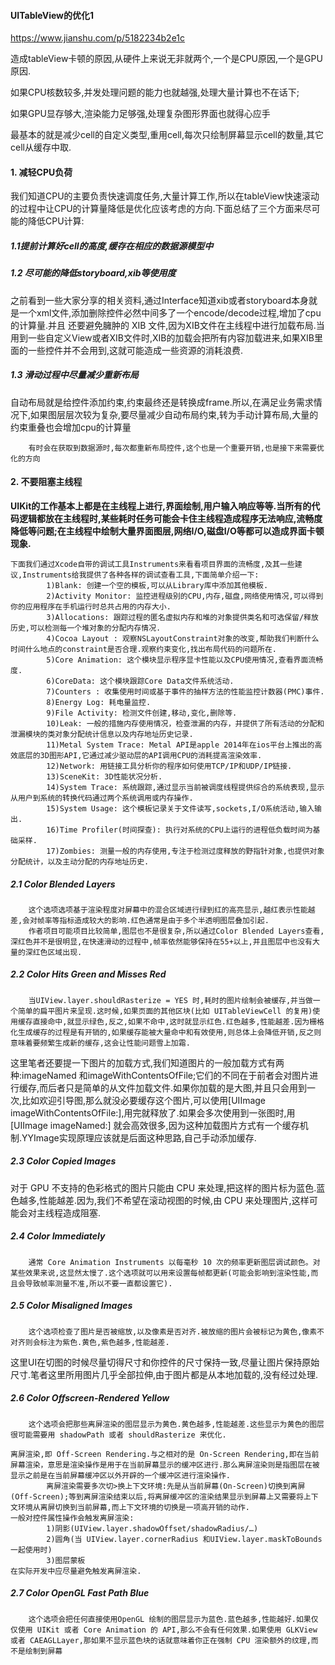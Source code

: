 #### UITableView的优化1

https://www.jianshu.com/p/5182234b2e1c

造成tableView卡顿的原因,从硬件上来说无非就两个,一个是CPU原因,一个是GPU原因.

如果CPU核数较多,并发处理问题的能力也就越强,处理大量计算也不在话下;

如果GPU显存够大,渲染能力足够强,处理复杂图形界面也就得心应手

 最基本的就是减少cell的自定义类型,重用cell,每次只绘制屏幕显示cell的数量,其它cell从缓存中取.

#### 1. 减轻CPU负荷

我们知道CPU的主要负责快速调度任务,大量计算工作,所以在tableView快速滚动的过程中让CPU的计算量降低是优化应该考虑的方向.下面总结了三个方面来尽可能的降低CPU计算:

##### 1.1提前计算好cell的高度,缓存在相应的数据源模型中

##### 1.2 尽可能的降低storyboard,xib等使用度

之前看到一些大家分享的相关资料,通过Interface知道xib或者storyboard本身就是一个xml文件,添加删除控件必然中间多了一个encode/decode过程,增加了cpu的计算量.并且 还要避免臃肿的 XIB 文件,因为XIB文件在主线程中进行加载布局.当用到一些自定义View或者XIB文件时,XIB的加载会把所有内容加载进来,如果XIB里面的一些控件并不会用到,这就可能造成一些资源的消耗浪费.

##### 1.3 滑动过程中尽量减少重新布局

自动布局就是给控件添加约束,约束最终还是转换成frame.所以,在满足业务需求情况下,如果图层层次较为复杂,要尽量减少自动布局约束,转为手动计算布局,大量的约束重叠也会增加cpu的计算量  

        有时会在获取到数据源时,每次都重新布局控件,这个也是一个重要开销,也是接下来需要优化的方向

#### 2. 不要阻塞主线程

**UIKit的工作基本上都是在主线程上进行,界面绘制,用户输入响应等等.当所有的代码逻辑都放在主线程时,某些耗时任务可能会卡住主线程造成程序无法响应,流畅度降低等问题;在主线程中绘制大量界面图层,网络I/O,磁盘I/O等都可以造成界面卡顿现象.**

```
下面我们通过Xcode自带的调试工具Instruments来看看项目界面的流畅度,及其一些建议,Instruments给我提供了各种各样的调试查看工具,下面简单介绍一下:
        1)Blank: 创建一个空的模板,可以从Library库中添加其他模板.
        2)Activity Monitor: 监控进程级别的CPU,内存,磁盘,网络使用情况,可以得到你的应用程序在手机运行时总共占用的内存大小.
        3)Allocations: 跟踪过程的匿名虚拟内存和堆的对象提供类名和可选保留/释放历史,可以检测每一个堆对象的分配内存情况.
        4)Cocoa Layout : 观察NSLayoutConstraint对象的改变,帮助我们判断什么时间什么地点的constraint是否合理.观察约束变化,找出布局代码的问题所在.
        5)Core Animation: 这个模块显示程序显卡性能以及CPU使用情况,查看界面流畅度.
        6)CoreData: 这个模块跟踪Core Data文件系统活动.
        7)Counters : 收集使用时间或基于事件的抽样方法的性能监控计数器(PMC)事件.
        8)Energy Log: 耗电量监控.
        9)File Activity: 检测文件创建,移动,变化,删除等.
        10)Leak: 一般的措施内存使用情况，检查泄漏的内存，并提供了所有活动的分配和泄漏模块的类对象分配统计信息以及内存地址历史记录.
        11)Metal System Trace: Metal API是apple 2014年在ios平台上推出的高效底层的3D图形API,它通过减少驱动层的API调用CPU的消耗提高渲染效率.
        12)Network: 用链接工具分析你的程序如何使用TCP/IP和UDP/IP链接.
        13)SceneKit: 3D性能状况分析.
        14)System Trace: 系统跟踪,通过显示当前被调度线程提供综合的系统表现,显示从用户到系统的转换代码通过两个系统调用或内存操作.
        15)System Usage: 这个模板记录关于文件读写,sockets,I/O系统活动,输入输出.
        16)Time Profiler(时间探查): 执行对系统的CPU上运行的进程低负载时间为基础采样.
        17)Zombies: 测量一般的内存使用,专注于检测过度释放的野指针对象,也提供对象分配统计，以及主动分配的内存地址历史.
```

##### 2.1 Color Blended Layers

        这个选项选项基于渲染程度对屏幕中的混合区域进行绿到红的高亮显示,越红表示性能越差,会对帧率等指标造成较大的影响.红色通常是由于多个半透明图层叠加引起.  
        作者项目可能项目比较简单,图层也不是很复杂,所以通过Color Blended Layers查看,深红色并不是很明显,在快速滑动的过程中,帧率依然能够保持在55+以上,并且图层中也没有大量的深红色区域出现.

##### 2.2 Color Hits Green and Misses Red

        当UIView.layer.shouldRasterize = YES 时,耗时的图片绘制会被缓存,并当做一个简单的扁平图片来呈现.这时候,如果页面的其他区块(比如 UITableViewCell 的复用)使用缓存直接命中,就显示绿色,反之,如果不命中,这时就显示红色.红色越多,性能越差.因为栅格化生成缓存的过程是有开销的,如果缓存能被大量命中和有效使用,则总体上会降低开销,反之则意味着要频繁生成新的缓存,这会让性能问题雪上加霜.

 这里笔者还要提一下图片的加载方式,我们知道图片的一般加载方式有两种:imageNamed 和imageWithContentsOfFile;它们的不同在于前者会对图片进行缓存,而后者只是简单的从文件加载文件.如果你加载的是大图,并且只会用到一次,比如欢迎引导图,那么就没必要缓存这个图片,可以使用[UIImage imageWithContentsOfFile:],用完就释放了.如果会多次使用到一张图时,用[UIImage imageNamed:] 就会高效很多,因为这种加载图片方式有一个缓存机制.YYImage实现原理应该就是后面这种思路,自己手动添加缓存.

##### 2.3 Color Copied Images

 对于 GPU 不支持的色彩格式的图片只能由 CPU 来处理,把这样的图片标为蓝色.蓝色越多,性能越差.因为,我们不希望在滚动视图的时候,由 CPU 来处理图片,这样可能会对主线程造成阻塞.

##### 2.4 Color Immediately

        通常 Core Animation Instruments 以每毫秒 10 次的频率更新图层调试颜色。对某些效果来说,这显然太慢了.这个选项就可以用来设置每帧都更新(可能会影响到渲染性能,而且会导致帧率测量不准,所以不要一直都设置它).

##### 2.5 Color Misaligned Images

        这个选项检查了图片是否被缩放,以及像素是否对齐.被放缩的图片会被标记为黄色,像素不对齐则会标注为紫色.黄色,紫色越多,性能越差.

   这里UI在切图的时候尽量切得尺寸和你控件的尺寸保持一致,尽量让图片保持原始尺寸.笔者这里所用图片几乎全部拉伸,由于图片都是从本地加载的,没有经过处理.

##### 2.6 Color Offscreen-Rendered Yellow

        这个选项会把那些离屏渲染的图层显示为黄色.黄色越多,性能越差.这些显示为黄色的图层很可能需要用 shadowPath 或者 shouldRasterize 来优化.

```
离屏渲染,即 Off-Screen Rendering.与之相对的是 On-Screen Rendering,即在当前屏幕渲染，意思是渲染操作是用于在当前屏幕显示的缓冲区进行.那么离屏渲染则是指图层在被显示之前是在当前屏幕缓冲区以外开辟的一个缓冲区进行渲染操作.
        离屏渲染需要多次切>换上下文环境:先是从当前屏幕(On-Screen)切换到离屏(Off-Screen);等到离屏渲染结束以后,将离屏缓冲区的渲染结果显示到屏幕上又需要将上下文环境从离屏切换到当前屏幕,而上下文环境的切换是一项高开销的动作.
一般对控件属性操作会触发离屏渲染:
        1)阴影(UIView.layer.shadowOffset/shadowRadius/…)
        2)圆角(当 UIView.layer.cornerRadius 和UIView.layer.maskToBounds 一起使用时)
        3)图层蒙板
在实际开发中应尽量避免触发离屏渲染.
```

##### 2.7 Color OpenGL Fast Path Blue

        这个选项会把任何直接使用OpenGL 绘制的图层显示为蓝色.蓝色越多,性能越好.如果仅仅使用 UIKit 或者 Core Animation 的 API,那么不会有任何效果.如果使用 GLKView 或者 CAEAGLLayer,那如果不显示蓝色块的话就意味着你正在强制 CPU 渲染额外的纹理,而不是绘制到屏幕
